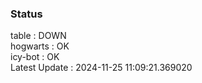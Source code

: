 ### Status


table : DOWN  
hogwarts : OK  
icy-bot : OK  
Latest Update : 2024-11-25 11:09:21.369020
